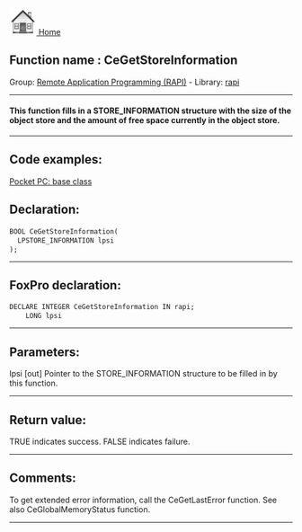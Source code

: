 [<img src="../../images/home.png"> Home ](https://github.com/VFPX/Win32API)  

## Function name : CeGetStoreInformation
Group: [Remote Application Programming (RAPI)](../../functions_group.md#Remote_Application_Programming_(RAPI))  -  Library: [rapi](../../libraries.md#rapi)  
***  


#### This function fills in a STORE_INFORMATION structure with the size of the object store and the amount of free space currently in the object store. 
***  


## Code examples:
[Pocket PC: base class](../../samples/sample_440.md)  

## Declaration:
```foxpro  
BOOL CeGetStoreInformation(
  LPSTORE_INFORMATION lpsi
);  
```  
***  


## FoxPro declaration:
```foxpro  
DECLARE INTEGER CeGetStoreInformation IN rapi;
	LONG lpsi  
```  
***  


## Parameters:
lpsi 
[out] Pointer to the STORE_INFORMATION structure to be filled in by this function.   
***  


## Return value:
TRUE indicates success. FALSE indicates failure.  
***  


## Comments:
To get extended error information, call the CeGetLastError function. See also CeGlobalMemoryStatus function.  
  
***  

